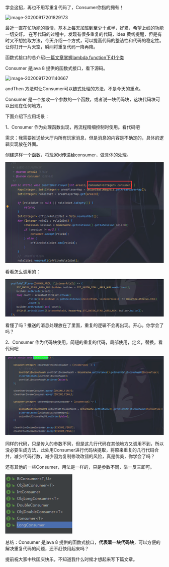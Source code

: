 学会这招，再也不用写重复代码了，Consumer你指的拥有！

![image-20200917201829173](D:\wechat\gameWathcer\img\20200917\00.png)

最近一直在忙功能的事情，基本上每天加班到至少十点半，好累，希望上线的功能一切安好。
在写代码的过程中，发现有很多重复的代码，idea 黄线提醒，但是有时又不想抽取方法，今天介绍一个方式，可以提高代码的整洁性和代码的稳定性。让你打开一片天空，瞬间将重复代码一降再降。

函数式接口的总介绍:[一篇文章掌握lambda,function下41个类](https://mp.weixin.qq.com/s?__biz=MzA4ODczMDIzNQ==&mid=2447775325&idx=2&sn=894a6c2d69152abb3e93e85196f11870&chksm=84370949b340805fdbc34c33a51e916053c6e7502851c0f301a13c94cd6dec2e728aa309bbd4&token=1318655681&lang=zh_CN#rd)

Consumer 是java 8 提供的函数式接口，看下源码。

![image-20200917201140667](D:\wechat\gameWathcer\img\20200917\1.png)

andThen 方法时让Consumer可以链式处理的方法，不是今天的重点。

Consumer 是一个接收一个参数的一个函数，或者说一块代码块，这块代码块可以出现在任何地方。

下面介绍下应用场景：

1、Consumer 作为处理函数出现，再流程精细控制时使用。看代码吧

需求：我需要推送给大厅内所有玩家消息，但是消息的内容是不确定的，具体的逻辑实现放在外面。

创建这样一个函数，将玩家id传递给consumer，做具体的处理。

![image-20200917194723249](..\img\20200917\2.png)

看看怎么调用的：

![3](..\img\20200917\3.png)

看懂了吗？推送的消息处理放在了里面，重复的逻辑不会再出现。开心。你学会了吗？

2、Consumer 作为代码块使用，简短的重复的代码，局部使用，定义，替换。看代码吧

![image-20200917200520588](..\img\20200917\4.png)

同样的代码，只是传入的参数不同，但是这几行代码在其他地方又调用不到，所以没必要生成方法，此处用Consumer进行代码块提取，将原来重复的几行代码合并，减少代码行数，减少因为复制修改改错的风险，真是优美，你学会了吗？

还有其他的一些Consumer，用法是一样的，只是参数不同，举一反三即可。

![image-20200404130511549](../img/20200406/image-20200404130511549.png)

总结：Consumer 是java 8 提供的函数式接口，**代表着一块代码块**，可以方便的解决重复代码的问题，还不赶快用起来吗？

提前祝大家中秋国庆快乐，不知道我什么时候才想起来写下篇文章。

